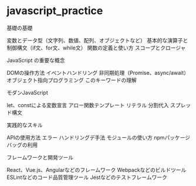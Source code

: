 # javascript_practice
基礎の基礎

変数とデータ型（文字列、数値、配列、オブジェクトなど）
基本的な演算子と制御構文（if文、for文、while文）
関数の定義と使い方
スコープとクロージャ

JavaScript の重要な概念

DOMの操作方法
イベントハンドリング
非同期処理（Promise、async/await）
オブジェクト指向プログラミング
このキーワードの理解

モダンJavaScript

let、constによる変数宣言
アロー関数テンプレート
リテラル
分割代入
スプレッド構文

実践的なスキル

APIの使用方法
エラー
ハンドリングデ手法
モジュールの使い方
npmパッケージバッグの利用

フレームワークと開発ツール

React、Vue.js、Angularなどのフレームワーク
Webpackなどのビルドツール
ESLintなどのコード品質管理ツール
Jestなどのテストフレームワーク
